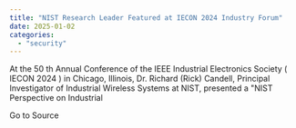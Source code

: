 ```yaml
---
title: "NIST Research Leader Featured at IECON 2024 Industry Forum"
date: 2025-01-02
categories: 
  - "security"
---
```


At the 50 th Annual Conference of the IEEE Industrial Electronics Society ( IECON 2024 ) in Chicago, Illinois, Dr. Richard (Rick) Candell, Principal Investigator of Industrial Wireless Systems at NIST, presented a "NIST Perspective on Industrial

Go to Source
